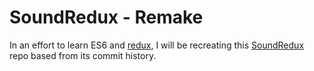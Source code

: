 # SoundRedux - Remake

In an effort to learn ES6 and [redux](https://github.com/reactjs/redux), I will be recreating this [SoundRedux](https://github.com/andrewngu/sound-redux/) repo based from its commit history.
